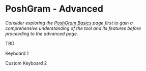 # PoshGram - Advanced

*Consider exploring the [PoshGram Basics](PoshGram-Basics.md) page first to gain a comprehensive understanding of the tool and its features before proceeding to the advanced page.*

TBD

Keyboard 1

Custom Keyboard 2
